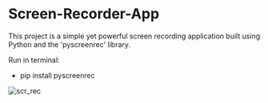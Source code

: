 # Screen-Recorder-App
This project is a simple yet powerful screen recording application built using Python and the 'pyscreenrec' library.





Run in terminal: 

* pip install pyscreenrec

![scr_rec](https://github.com/janithScript/Screen-Recorder-App/assets/127806197/dde0c97c-139f-4797-bb1d-7490274a35cd)
